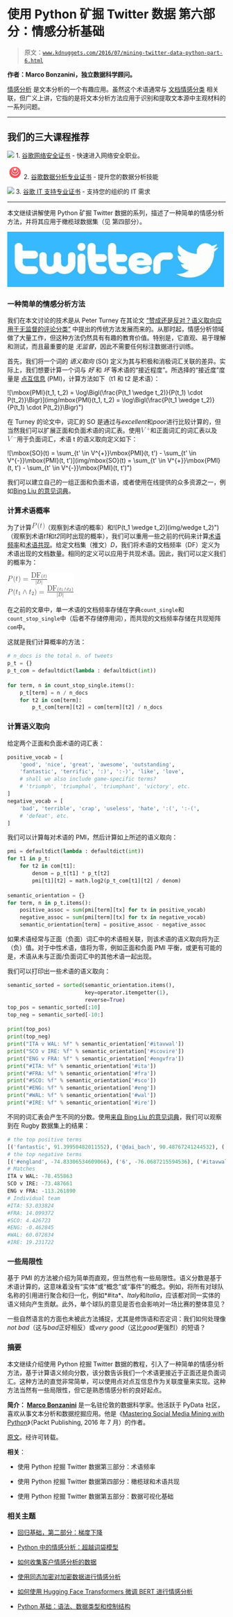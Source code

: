 # 使用 Python 矿掘 Twitter 数据 第六部分：情感分析基础

> 原文：[`www.kdnuggets.com/2016/07/mining-twitter-data-python-part-6.html`](https://www.kdnuggets.com/2016/07/mining-twitter-data-python-part-6.html)

**作者：Marco Bonzanini，独立数据科学顾问。**

[情感分析](https://www.kdnuggets.com/2018/08/emotion-sentiment-analysis-practitioners-guide-nlp-5.html) 是文本分析的一个有趣应用。虽然这个术语通常与 [文档情感分类](https://marcobonzanini.com/2015/01/19/sentiment-analysis-with-python-and-scikit-learn/) 相关联，但广义上讲，它指的是将文本分析方法应用于识别和提取文本源中主观材料的一系列问题。

* * *

## 我们的三大课程推荐

![](img/0244c01ba9267c002ef39d4907e0b8fb.png) 1\. [谷歌网络安全证书](https://www.kdnuggets.com/google-cybersecurity) - 快速进入网络安全职业。

![](img/e225c49c3c91745821c8c0368bf04711.png) 2\. [谷歌数据分析专业证书](https://www.kdnuggets.com/google-data-analytics) - 提升您的数据分析技能

![](img/0244c01ba9267c002ef39d4907e0b8fb.png) 3\. [谷歌 IT 支持专业证书](https://www.kdnuggets.com/google-itsupport) - 支持您的组织的 IT 需求

* * *

本文继续讲解使用 Python 矿掘 Twitter 数据的系列，描述了一种简单的情感分析方法，并将其应用于橄榄球数据集（见 第四部分）。

![Twitter](img/3da5b4dea824ea453ca3ae25f3548634.png)

### 一种简单的情感分析方法

我们在本文讨论的技术是从 Peter Turney 在其论文 [“赞成还是反对？语义取向应用于无监督的评论分类”](http://arxiv.org/abs/cs/0212032) 中提出的传统方法发展而来的。从那时起，情感分析领域做了大量工作，但这种方法仍然具有有趣的教育价值。特别是，它直观、易于理解和测试，而且最重要的是 *无监督*，因此不需要任何标注数据进行训练。

首先，我们将一个词的 *语义取向* (SO) 定义为其与积极和消极词汇关联的差异。实际上，我们想要计算一个词与 *好* 和 *坏* 等术语的“接近程度”。所选择的“接近度”度量是 [点互信息](https://en.wikipedia.org/wiki/Pointwise_mutual_information) (PMI)，计算方法如下（t1 和 t2 是术语）：

![\mbox{PMI}(t_1, t_2) = \log\Bigl(\frac{P(t_1 \wedge t_2)}{P(t_1) \cdot P(t_2)}\Bigr)](img/mbox{PMI}(t_1, t_2) = \log\Bigl(\frac{P(t_1 \wedge t_2)}{P(t_1) \cdot P(t_2)}\Bigr)")

在 Turney 的论文中，词汇的 SO 是通过与*excellent*和*poor*进行比较计算的，但当然我们可以扩展正面和负面术语的词汇表。使用![V^{+}](img/5d73d28023648a59b0827977675a774b.png "V^{+}")和正面词汇的词汇表以及![V^{-}](img/b1377e15ce49e6e88b8a5cdc726db776.png "V^{-}")用于负面词汇，术语 t 的语义取向定义如下：

![\mbox{SO}(t) = \sum_{t' \in V^{+}}\mbox{PMI}(t, t') - \sum_{t' \in V^{-}}\mbox{PMI}(t, t')](img/mbox{SO}(t) = \sum_{t' \in V^{+}}\mbox{PMI}(t, t') - \sum_{t' \in V^{-}}\mbox{PMI}(t, t')")

我们可以建立自己的一组正面和负面术语，或者使用在线提供的众多资源之一，例如[Bing Liu 的意见词典](http://www.cs.uic.edu/~liub/FBS/sentiment-analysis.html#lexicon)。

### 计算术语概率

为了计算![P(t)](img/ef9b353a1581215b6822443259cf8940.png "P(t)")（观察到术语*t*的概率）和![P(t_1 \wedge t_2)](img/wedge t_2)")（观察到术语*t1*和*t2*同时出现的概率），我们可以重用一些之前的代码来计算[术语频率](https://marcobonzanini.com/2015/03/17/mining-twitter-data-with-python-part-3-term-frequencies/)和[术语共现](https://marcobonzanini.com/2015/03/23/mining-twitter-data-with-python-part-4-rugby-and-term-co-occurrences/)。给定文档集（推文）*D*，我们将术语的文档频率（DF）定义为术语出现的文档数量。相同的定义可以应用于共现术语。因此，我们可以定义我们的概率为：

![P(t) = \frac{\mbox{DF}(t)}{|D|}\\ P(t_1 \wedge t_2) = \frac{\mbox{DF}(t_1 \wedge t_2)}{|D|}](img/15d47c3e5ea6bc467548a7f0810267b1.png "P(t) = \frac{\mbox{DF}(t)}{|D|}\\ P(t_1 \wedge t_2) = \frac{\mbox{DF}(t_1 \wedge t_2)}{|D|}")

在之前的文章中，单一术语的文档频率存储在字典`count_single`和`count_stop_single`中（后者不存储停用词），而共现的文档频率存储在共现矩阵`com`中。

这就是我们计算概率的方法：

```py
# n_docs is the total n. of tweets
p_t = {}
p_t_com = defaultdict(lambda : defaultdict(int))

for term, n in count_stop_single.items():
    p_t[term] = n / n_docs
    for t2 in com[term]:
        p_t_com[term][t2] = com[term][t2] / n_docs

```

### 计算语义取向

给定两个正面和负面术语的词汇表：

```py
positive_vocab = [
    'good', 'nice', 'great', 'awesome', 'outstanding',
    'fantastic', 'terrific', ':)', ':-)', 'like', 'love',
    # shall we also include game-specific terms?
    # 'triumph', 'triumphal', 'triumphant', 'victory', etc.
]
negative_vocab = [
    'bad', 'terrible', 'crap', 'useless', 'hate', ':(', ':-(',
    # 'defeat', etc.
]

```

我们可以计算每对术语的 PMI，然后计算如上所述的语义取向：

```py
pmi = defaultdict(lambda : defaultdict(int))
for t1 in p_t:
    for t2 in com[t1]:
        denom = p_t[t1] * p_t[t2]
        pmi[t1][t2] = math.log2(p_t_com[t1][t2] / denom)

semantic_orientation = {}
for term, n in p_t.items():
    positive_assoc = sum(pmi[term][tx] for tx in positive_vocab)
    negative_assoc = sum(pmi[term][tx] for tx in negative_vocab)
    semantic_orientation[term] = positive_assoc - negative_assoc

```

如果术语经常与正面（负面）词汇中的术语相关联，则该术语的语义取向将为正（负）值。对于中性术语，值将为零，例如正面和负面 PMI 平衡，或更有可能的是，术语从未与正面/负面词汇中的其他术语一起出现。

我们可以打印出一些术语的语义取向：

```py
semantic_sorted = sorted(semantic_orientation.items(), 
                         key=operator.itemgetter(1), 
                         reverse=True)
top_pos = semantic_sorted[:10]
top_neg = semantic_sorted[-10:]

print(top_pos)
print(top_neg)
print("ITA v WAL: %f" % semantic_orientation['#itavwal'])
print("SCO v IRE: %f" % semantic_orientation['#scovire'])
print("ENG v FRA: %f" % semantic_orientation['#engvfra'])
print("#ITA: %f" % semantic_orientation['#ita'])
print("#FRA: %f" % semantic_orientation['#fra'])
print("#SCO: %f" % semantic_orientation['#sco'])
print("#ENG: %f" % semantic_orientation['#eng'])
print("#WAL: %f" % semantic_orientation['#wal'])
print("#IRE: %f" % semantic_orientation['#ire'])

```

不同的词汇表会产生不同的分数。使用[来自 Bing Liu 的意见词典](http://www.cs.uic.edu/~liub/FBS/sentiment-analysis.html#lexicon)，我们可以观察到在 Rugby 数据集上的结果：

```py
# the top positive terms
[('fantastic', 91.39950482011552), ('@dai_bach', 90.48767241244532), ('hoping', 80.50247748725415), ('#it', 71.28333427277785), ('days', 67.4394844955977), ('@nigelrefowens', 64.86112716005566), ('afternoon', 64.05064208341855), ('breathtaking', 62.86591435212975), ('#wal', 60.07283361352875), ('annual', 58.95378954406133)]
# the top negative terms
[('#england', -74.83306534609066), ('6', -76.0687215594536), ('#itavwal', -78.4558633116863), ('@rbs_6_nations', -80.89363516601993), ("can't", -81.75379628180468), ('like', -83.9319149443813), ('10', -85.93073078165587), ('italy', -86.94465165178258), ('#engvfra', -113.26188957010228), ('ball', -161.82146824640125)]
# Matches
ITA v WAL: -78.455863
SCO v IRE: -73.487661
ENG v FRA: -113.261890
# Individual team
#ITA: 53.033824
#FRA: 14.099372
#SCO: 4.426723
#ENG: -0.462845
#WAL: 60.072834
#IRE: 19.231722
```

### 一些局限性

基于 PMI 的方法被介绍为简单而直观，但当然也有一些局限性。语义分数是基于术语计算的，这意味着没有“实体”或“概念”或“事件”的概念。例如，将所有对球队名称的引用进行聚合和归一化，例如*#ita*、*Italy*和*Italia*，应该都对同一实体的语义倾向产生贡献。此外，单个球队的意见是否也会影响对一场比赛的整体意见？

一些自然语言的方面也未被此方法捕捉，尤其是修饰语和否定词：我们如何处理像*not bad*（这与*bad*正好相反）或*very good*（这比*good*更强烈）的短语？

### 摘要

本文继续介绍使用 Python 挖掘 Twitter 数据的教程，引入了一种简单的情感分析方法，基于计算语义倾向分数，该分数告诉我们一个术语更接近于正面还是负面词汇。这种方法的直觉非常简单，可以使用点对点互信息作为关联度量来实现。这种方法当然有一些局限性，但它是熟悉情感分析的良好起点。

**简介： [Marco Bonzanini](https://twitter.com/marcobonzanini)** 是一名驻伦敦的数据科学家。他活跃于 PyData 社区，喜欢从事文本分析和数据挖掘应用。他是《[Mastering Social Media Mining with Python](https://www.amazon.com/Mastering-Social-Media-Mining-Python-ebook/dp/B01BFD2Z2Q)》（Packt Publishing, 2016 年 7 月）的作者。

[原文](https://marcobonzanini.com/2015/05/17/mining-twitter-data-with-python-part-6-sentiment-analysis-basics/)。经许可转载。

**相关**：

+   使用 Python 挖掘 Twitter 数据第三部分：术语频率

+   使用 Python 挖掘 Twitter 数据第四部分：橄榄球和术语共现

+   使用 Python 挖掘 Twitter 数据第五部分：数据可视化基础

### 相关主题

+   [回归基础，第二部分：梯度下降](https://www.kdnuggets.com/2023/03/back-basics-part-dos-gradient-descent.html)

+   [Python 中的情感分析：超越词袋模型](https://www.kdnuggets.com/sentiment-analysis-in-python-going-beyond-bag-of-words)

+   [如何收集客户情感分析的数据](https://www.kdnuggets.com/2022/12/collect-data-customer-sentiment-analysis.html)

+   [使用同态加密对加密数据进行情感分析](https://www.kdnuggets.com/2022/12/zama-sentiment-analysis-encrypted-data-homomorphic-encryption.html)

+   [如何使用 Hugging Face Transformers 微调 BERT 进行情感分析](https://www.kdnuggets.com/how-to-fine-tune-bert-sentiment-analysis-hugging-face-transformers)

+   [Python 基础：语法、数据类型和控制结构](https://www.kdnuggets.com/python-basics-syntax-data-types-and-control-structures)
